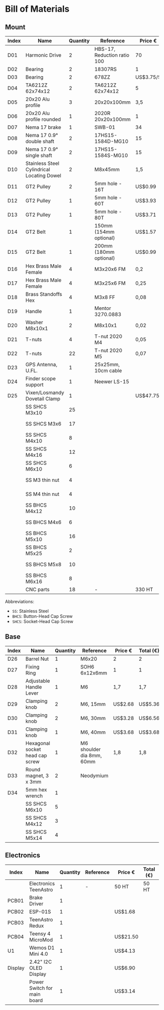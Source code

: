 # Bill of Materials

## Mount
| Index | Name | Quantity | Reference | Price € | Total (€) | Link |
| -------- | -------- | -------- | -------- | -------- | -------- | -------- |
| D01 | Harmonic Drive | 2 | HBS-17, Reduction ratio 100 | 70 | 140 | [Aliexpress](https://www.aliexpress.com/item/1005007101363756.html)
| D02 | Bearing  | 2 |  18307RS  | 1 | 2 | [Aliexpress](https://www.aliexpress.com/item/1005006822711801.html)
| D03 | Bearing | 2 | 678ZZ | US$3.75/5 | | [Aliexpress](https://www.aliexpress.us/item/1005003884980951.html)|
| D04 | TA6212Z 62x74x12 | 2 | TA6212Z 62x74x12 | 5 | 10 | [Aliexpress](https://www.aliexpress.com/item/1005006993881258.html)
| D05 | 20x20 Alu profile | 3 | 20x20x100mm | 3,5 | 10,5 | [Aliexpress](https://www.aliexpress.com/item/1005002537611699.html)
| D06 | 20x20 Alu profile rounded | 1 | 2020R 20x20x100mm | 1 | 1 | [Aliexpress](https://www.aliexpress.com/item/1005004571007033.html)
| D07 | Nema 17 brake | 1 | SWB-01 | 34 | 34 | [StepperOnline](https://www.omc-stepperonline.com/fr/dc-frein-electromagnetique-24v-0-25nm-35-4oz-in-pour-nema-17-moteur-pas-a-pas-swb-01)
| D08 | Nema 17 0.9° double shaft | 2 | 17HS15-1584D-MG10  | 15 | 15 | [StepperOnline](https://www.omc-stepperonline.com/dual-shaft-nema-17-bipolar-0-9deg-44ncm-62-48oz-in-1-68a-2-8v-42x42x48mm-4-wires-17hm19-1684d)
| D09 | Nema 17 0.9° single shaft | 2 | 17HS15-1584S-MG10  | 15 | 15 | [StepperOnline](https://www.omc-stepperonline.com/nema-17-bipolar-0-9deg-44ncm-62-3oz-in-1-68a-2-8v-42x42x47mm-4-wires-17hm19-1684s)
| D10 | Stainless Steel Cylindrical Locating Dowel | 2 | M8x45mm | 1,5 | 3 | [Aliexpress](https://www.aliexpress.com/item/1005007181161819.html)
| D11 | GT2 Pulley | 2 | 5mm hole - 16T | US$0.99 | US$1.98 | [Aliexpress](https://www.aliexpress.us/item/1005006251245390.html) |
| D12 | GT2 Pulley | 1 | 5mm hole - 60T | US$3.93 | | [Aliexpress](https://www.aliexpress.us/item/1005007680675119.html) |
| D13 | GT2 Pulley | 1 | 5mm hole - 80T | US$3.71 | | [Aliexpress](https://www.aliexpress.us/item/1005006150326586.html) |
| D14 | GT2 Belt | 1 | 150mm (154mm optional) | US$1.57 | | [Aliexpress](https://www.aliexpress.us/item/1005004100120790.html) |
| D15 | GT2 Belt | 1 | 200mm (180mm optional) | US$0.99 | | [Aliexpress](https://www.aliexpress.us/item/32477498985.html) |
| D16 | Hex Brass Male Female | 4 | M3x20x6 FM | 0,2 | 0,8 | [Aliexpress](https://www.aliexpress.com/item/1005005462128073.html)
| D17 | Hex Brass Male Female | 4 | M3x25x6 FM | 0,25 | 1 | [Aliexpress](https://www.aliexpress.com/item/1005005462128073.html)
| D18 | Brass Standoffs Hex | 4 | M3x8 FF | 0,08 | 0,32 | [Aliexpress](https://www.aliexpress.com/item/1005006049595637.html)
| D19 | Handle | 1 | Mentor 3270.0883 | | | | [Newark](https://www.newark.com/mentor/3270-0883/handle-steel-88mm-ctrs-black/dp/15J5728) |
| D20 | Washer M8x10x1 | 2 | M8x10x1 | 0,02 | 0,04 | [Aliexpress](https://www.aliexpress.com/item/1005006924477321.html)
| D21 | T-nuts | 4 |  T-nut 2020 M4 | 0,05 | 0,2 | [Aliexpress](https://www.aliexpress.com/item/32964780472.html)
| D22 | T-nuts | 22 |  T-nut 2020 M5  | 0,07 | 1,4 | [Aliexpress](https://www.aliexpress.com/item/32964780472.html)
| D23 | GPS Antenna, U.FL. | 1 | 25x25mm, 10cm cable | | | [Aliexpress](https://www.aliexpress.us/item/1005007545390748.html) |
| D24 | Finder scope support | 1 | Neewer LS-15 | | | | |
| D25 | Vixen/Losmandy Dovetail Clamp | 1 | | US$47.75 | | [Aliexpress](https://www.aliexpress.us/item/3256805685939886.html) |
| | SS SHCS M3x10 | 25 | | | | Any hardware source |
| | SS SHCS M3x6 | 17 | | | | Any hardware source |
| | SS SHCS M4x10 | 8 | | | | Any hardware source |
| | SS SHCS M4x16 | 12 | | | | Any hardware source |
| | SS SHCS M6x10 | 6 | | | | Any hardware source |
| | SS M3 thin nut | 4 | | | | Any hardware source |
| | SS M4 thin nut | 4 | | | | Any hardware source |
| | SS BHCS M4x12 | 10 | | | | Any hardware source |
| | SS BHCS M4x6 | 6 | | | | Any hardware source |
| | SS BHCS M5x10 | 16 | | | | Any hardware source |
| | SS BHCS M5x25 | 2 | | | | Any hardware source |
| | SS BHCS M5x8 | 10 | | | | Any hardware source |
| | SS BHCS M6x16 | 8 | | | | Any hardware source |
| | CNC parts  | 18 |  -  | 330 HT  | 330 HT  |  [JLC3DP](https://jlcpcb.com/)

Abbreviations:
* `SS`: Stainless Steel
* `BHCS`: Button-Head Cap Screw
* `SHCS`: Socket-Head Cap Screw

## Base
| Index | Name | Quantity | Reference | Price € | Total (€) | Link |
| -------- | -------- | -------- | -------- | -------- | -------- | -------- |
| D26 | Barrel Nut | 1 | M6x20 | 2 | 2 | [Aliexpress](https://www.aliexpress.com/item/1005005881148659.html)
| D27 | Fixing Ring | 1 | SOH6 6x12x6mm | 1 | 1 | [Aliexpress](https://www.aliexpress.com/item/1005004569679247.html)
| D28 | Adjustable Handle Lever | 1 | M6 | 1,7 | 1,7 | [Aliexpress](https://www.aliexpress.com/item/4000304505877.html)
| D29 | Clamping knob | 2 | M6, 15mm | US$2.68 | US$5.36 | [Aliexpress](https://www.aliexpress.us/item/3256804357384499.html) |
| D30 | Clamping knob | 2 | M6, 30mm | US$3.28 | US$6.56 | [Aliexpress](https://www.aliexpress.us/item/3256804357384499.html) |
| D31 | Clamping knob | 1 | M6, 40mm | US$3.68 | US$3.68 | [Aliexpress](https://www.aliexpress.us/item/3256804357384499.html) |
| D32 | Hexagonal socket head cap screw | 1 | M6 shoulder dia 8mm, 60mm | 1,8 | 1,8 | [Aliexpress](https://www.aliexpress.com/item/1005006435736666.html) |
| D33 | Round magnet, 3 x 3mm | 2 | Neodymium | | | |
| D34 | 5mm hex wrench | 1 | | | | |
| | SS SHCS M6x10 | 5 | | | | |
| | SS SHCS M4x12 | 3 | | | | |
| | SS SHCS M5x14 | 4 | | | | |

## Electronics
| Index | Name | Quantity | Reference | Price € | Total (€) | Link |
| -------- | -------- | -------- | -------- | -------- | -------- | -------- |
| | Electronics TeenAstro | 1 |  - | 50 HT | 50 HT |  [JLCPCB](https://jlcpcb.com/)
| PCB01 | Brake Driver | 1 | | | | | |
| PCB02 | ESP-01S | 1 | | US$1.68 | | [Aliexpress](https://www.aliexpress.us/item/1005007994226271.html) |
| PCB03 | TeenAstro Redux | 1 | | | | | |
| PCB04 | Teensy 4 MicroMod | 1 | | US$21.50 | | [SparkFun](https://www.sparkfun.com/sparkfun-micromod-teensy-processor.html) |
| U1 | Wemos D1 Mini 4.0 | 1 | | US$4.13 | | [Aliexpress](https://www.aliexpress.us/item/2251832342786284.html) |
| Display | 2.42" I2C OLED Display | 1 | | US$6.90 | | [Aliexpress](https://www.aliexpress.us/item/3256806159669161.html) | 
| | Power Switch for main board | 1 | | US$3.14 | | [Newark](https://www.newark.com/multicomp/4us1r102m7rn/switch-rocker-spdt-20v-black/dp/95M2277) |